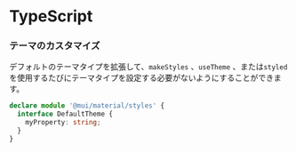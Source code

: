 # TypeScript

### テーマのカスタマイズ

デフォルトのテーマタイプを拡張して、`makeStyles` 、`useTheme` 、または`styled` を使用するたびにテーマタイプを設定する必要がないようにすることができます。

```typescript
declare module '@mui/material/styles' {
  interface DefaultTheme {
    myProperty: string;
  }
}
```

